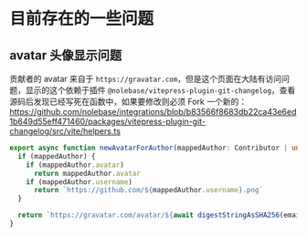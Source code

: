 # 目前存在的一些问题

## avatar 头像显示问题

贡献者的 avatar 来自于 `https://gravatar.com`，但是这个页面在大陆有访问问题，显示的这个依赖于插件 `@nolebase/vitepress-plugin-git-changelog`，查看源码后发现已经写死在函数中，如果要修改则必须 Fork 一个新的：https://github.com/nolebase/integrations/blob/b83566f8683db22ca43e6ed1b649d55eff471460/packages/vitepress-plugin-git-changelog/src/vite/helpers.ts

```ts
export async function newAvatarForAuthor(mappedAuthor: Contributor | undefined, email: string): Promise<string> {
  if (mappedAuthor) {
    if (mappedAuthor.avatar)
      return mappedAuthor.avatar
    if (mappedAuthor.username)
      return `https://github.com/${mappedAuthor.username}.png`
  }

  return `https://gravatar.com/avatar/${await digestStringAsSHA256(email)}?d=retro`
}
```

